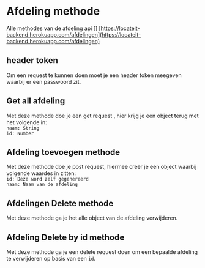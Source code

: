 # Afdeling methode

Alle methodes van de afdeling api
[]
[https://locateit-backend.herokuapp.com/afdelingen](https://locateit-backend.herokuapp.com/afdelingen)
## header token
Om een request te kunnen doen moet je een header token meegeven waarbij er een passwoord zit.
## Get all afdeling
Met deze methode doe je een get request , hier krijg je een object terug met het volgende in:    
`naam: String`  
`id: Number`


## Afdeling toevoegen methode
Met deze methode doe je post request, hiermee creër je een object waarbij volgende waardes in zitten:  
`id: Deze word zelf gegenereerd`  
`naam: Naam van de afdeling`    

## Afdelingen Delete methode
Met deze methode ga je het alle object van de afdeling verwijderen.

## Afdeling Delete by id methode
Met deze methode ga je een delete request doen om een bepaalde afdeling te verwijderen op basis van een `id`.  
